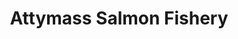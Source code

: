 ---
title: "Attymass Salmon Fishery"
address: "Attymass Angling Association, C/o Mr Padraic Garret, Carrowkerribla, Attymass, Ballina, Co. Mayo"
tel: "+353 (0)94 925 8151"
county: "Mayo"
category: "Game Angling"
type: "Content"
lat: "52.80157470703125"
lng: "-7.688981533050537"
---